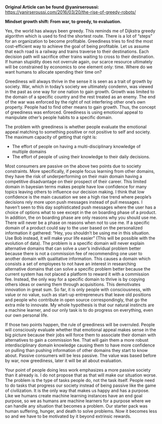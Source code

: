 **Original Article can be found @yanirseroussi:** https://yanirseroussi.com/2016/03/20/the-rise-of-greedy-robots/

**Mindset growth shift: From war, to greedy, to evaluation.**

Yes, the world has always been greedy. This reminds me of Dijkstra greedy algorithm which is used to find the shortest route. There is a lot of “steps” for an organization to become profitable. Greediness tries to find the most cost-efficient way to achieve the goal of being profitable. Let us assume that each road is a railway and trains traverse to their destinations. Each decision path will sacrifice other trains waiting to cross to their destination. If human stupidity does not overrule again, our scarce resource ultimately will be constrained by economics to one element only: time. Where do we want humans to allocate spending their time on?

Greediness will always thrive in the sense it is seen as a trait of growth by society. War, which in today’s society we ultimately condemn, was viewed in the past as one way for one nation to gain growth. Growth was limited to the domain of a specific country and the rest treated as an enemy. The end of the war was enforced by the right of not interfering other one’s own property. People had to find other means to gain growth. Thus, the concept of greediness was enforced. Greediness is using emotional appeal to manipulate other’s people habits to a specific domain.

The problem with greediness is whether people evaluate the emotional appeal matching to something positive or not positive to self and society. The maximum capacity of getting that right is:

* The effort of people on having a multi-disciplinary knowledge of multiple domains
* The effort of people of using their knowledge to their daily decisions.

Most consumers are passive on the above two points due to society constraints. More specifically, if people focus learning from other domains, they have the risk of underperforming on their main domain having a competitive disadvantage on their prospect of their career. This limited domain in bayesian terms makes people have low confidence for many topics leaving others to influence our decision making. I think that low confidence is the main causation we see a high rise trend where people’s decisions rely more upon push messages instead of pull messages. I haven’t seen to this day sophisticated push messages where the user has a choice of options what to see except in the on boarding phase of a product. In addition, the on boarding phase are only reasons why you should use me. There will never be a phase on reasons when not to use me. If a specific domain of a product could say to the user based on the personalized information it gathered: “Hey, you shouldn’t be using me in this situation. Use Bob instead, it will make your life easier” (This will be possible with the evolution of data). The problem is a specific domain will never explain alternative domains that can solve a user’s individual problem better because there is not a commission fee of recommending one user to another domain with qualitative information. This causes a domain which consists a set of employees to not have an interest in researching alternative domains that can solve a specific problem better because the current system has not placed a platform to reward it with a commission fee. Instead, the only way for a specific domain to thrive is by copying others ideas or owning them through acquisitions. This demotivates innovation in great sum. So far, it is only people with consciousness, with value or no value, such as start-up entrepreneurs that leave old positions and people who contribute in open source correspondingly, that go the extra mile to innovate. My whole hypothesis is that our natural instincts are a machine learner, and our only task is to do progress on everything, even our own personal life.

If those two points happen, the rule of greediness will be overruled. People will consciously evaluate whether that emotional appeal makes sense in the big picture because their jobs will force them to associate their domain with alternatives to gain a commission fee. That will gain them a more robust interdisciplinary domain knowledge causing them to have more confidence on pulling than pushing information of other domains they start to know about. Passive consumers will be less passive. The value was based before by war, now greediness, later it will be all about evaluation.

Your point of people doing less work emphasizes a more passive society than it already is. I do not propose that as that will make our situation worse. The problem is the type of tasks people do, not the task itself. People need to do tasks that progress our society instead of being passive like the game of civilization. It is the only way that makes us happy and has a purpose. Like we humans create machine learning instances have an end goal purpose, so we as humans are machine learners for a purpose where we can handle any situation that becomes a problem. Our starter pack was human suffering, hunger, and death to solve problems. Now it becomes less so and we have to be motivated by it beyond extrinsic rewards.
